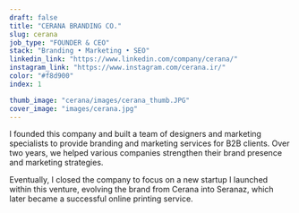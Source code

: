 ```yaml
---
draft: false
title: "CERANA BRANDING CO."
slug: cerana
job_type: "FOUNDER & CEO"
stack: "Branding • Marketing • SEO"
linkedin_link: "https://www.linkedin.com/company/cerana/"
instagram_link: "https://www.instagram.com/cerana.ir/"
color: "#f8d900"
index: 1

thumb_image: "cerana/images/cerana_thumb.JPG"
cover_image: "images/cerana.jpg"
---
```


I founded this company and built a team of designers and marketing specialists to provide branding and marketing services for B2B clients. Over two years, we helped various companies strengthen their brand presence and marketing strategies.

Eventually, I closed the company to focus on a new startup I launched within this venture, evolving the brand from Cerana into Seranaz, which later became a successful online printing service.